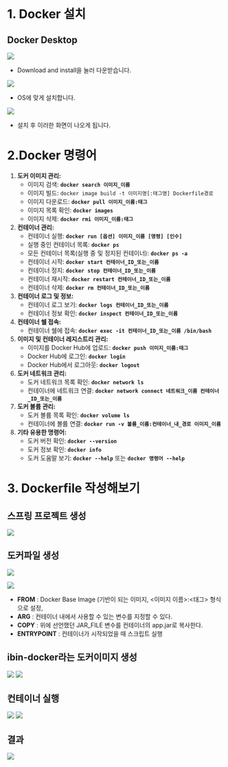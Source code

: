 # 1. Docker 설치

## Docker Desktop

![](https://github.com/GSM-MSG/DevOps-Onboarding/assets/80810278/222a4a9e-ead0-4136-a2b3-3c9f3278f01b)

- Download and install을 눌러 다운받습니다.

![](https://github.com/GSM-MSG/DevOps-Onboarding/assets/80810278/e8a30e80-deab-4a09-82b9-37ee684625ac)


- OS에 맞게 설치합니다.

![](https://github.com/GSM-MSG/DevOps-Onboarding/assets/80810278/10d82ddb-b641-416d-9dcc-14b1ad603ca4)


- 설치 후 이러한 화면이 나오게 됩니다.

# 2.Docker 명령어

1. **도커 이미지 관리:**
    - 이미지 검색: **`docker search 이미지_이름`**
    - 이미지 빌드: `docker image build -t 이미지명[:태그명] Dockerfile경로`
    - 이미지 다운로드: **`docker pull 이미지_이름:태그`**
    - 이미지 목록 확인: **`docker images`**
    - 이미지 삭제: **`docker rmi 이미지_이름:태그`**
2. **컨테이너 관리:**
    - 컨테이너 실행: **`docker run [옵션] 이미지_이름 [명령] [인수]`**
    - 실행 중인 컨테이너 목록: **`docker ps`**
    - 모든 컨테이너 목록(실행 중 및 정지된 컨테이너): **`docker ps -a`**
    - 컨테이너 시작: **`docker start 컨테이너_ID_또는_이름`**
    - 컨테이너 정지: **`docker stop 컨테이너_ID_또는_이름`**
    - 컨테이너 재시작: **`docker restart 컨테이너_ID_또는_이름`**
    - 컨테이너 삭제: **`docker rm 컨테이너_ID_또는_이름`**
3. **컨테이너 로그 및 정보:**
    - 컨테이너 로그 보기: **`docker logs 컨테이너_ID_또는_이름`**
    - 컨테이너 정보 확인: **`docker inspect 컨테이너_ID_또는_이름`**
4. **컨테이너 쉘 접속:**
    - 컨테이너 쉘에 접속: **`docker exec -it 컨테이너_ID_또는_이름 /bin/bash`**
5. **이미지 및 컨테이너 레지스트리 관리:**
    - 이미지를 Docker Hub에 업로드: **`docker push 이미지_이름:태그`**
    - Docker Hub에 로그인: **`docker login`**
    - Docker Hub에서 로그아웃: **`docker logout`**
6. **도커 네트워크 관리:**
    - 도커 네트워크 목록 확인: **`docker network ls`**
    - 컨테이너에 네트워크 연결: **`docker network connect 네트워크_이름 컨테이너_ID_또는_이름`**
7. **도커 볼륨 관리:**
    - 도커 볼륨 목록 확인: **`docker volume ls`**
    - 컨테이너에 볼륨 연결: **`docker run -v 볼륨_이름:컨테이너_내_경로 이미지_이름`**
8. **기타 유용한 명령어:**
    - 도커 버전 확인: **`docker --version`**
    - 도커 정보 확인: **`docker info`**
    - 도커 도움말 보기: **`docker --help`** 또는 **`docker 명령어 --help`**

# 3. Dockerfile 작성해보기

## 스프링 프로젝트 생성

![](https://github.com/GSM-MSG/DevOps-Onboarding/assets/80810278/2ebd7c54-5468-498a-a445-97f44136987e)


## 도커파일 생성
![](https://github.com/GSM-MSG/DevOps-Onboarding/assets/80810278/aebc798a-5bfe-4aa0-9275-425bc551f6ec)

![](https://github.com/GSM-MSG/DevOps-Onboarding/assets/80810278/5b881779-081e-452b-b95a-f936dd8762ae)


- **FROM** : Docker Base Image (기반이 되는 이미지, <이미지 이름>:<태그> 형식으로 설정,
- **ARG** : 컨테이너 내에서 사용할 수 있는 변수를 지정할 수 있다.
- **COPY** : 위에 선언했던 JAR_FILE 변수를 컨테이너의 app.jar로 복사한다.
- **ENTRYPOINT** : 컨테이너가 시작되었을 때 스크립트 실행

## ibin-docker라는 도커이미지 생성
![](https://github.com/GSM-MSG/DevOps-Onboarding/assets/80810278/7b91e987-b50b-46c8-b2f4-d0c54d727962)
![](https://github.com/GSM-MSG/DevOps-Onboarding/assets/80810278/b6bae01b-718e-4396-8639-5971a72914f8)



## 컨테이너 실행
![](https://github.com/GSM-MSG/DevOps-Onboarding/assets/80810278/03f09ffb-7f42-4e2d-9562-325c362793e1)
![](https://github.com/GSM-MSG/DevOps-Onboarding/assets/80810278/42b5f389-ca54-4d8d-9928-b2f80c0ff187)


## 결과
![](https://github.com/GSM-MSG/DevOps-Onboarding/assets/80810278/2771cf8c-1abd-4028-81ab-3a60322fc7fc)
